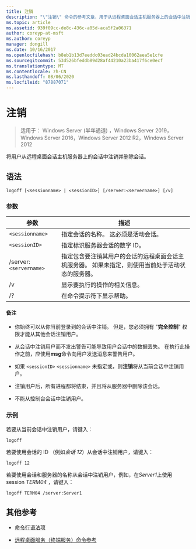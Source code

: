 ```yaml
---
title: 注销
description: "\"注销\" 命令的参考文章，用于从远程桌面会话主机服务器上的会话中注销用户并删除会话。"
ms.topic: article
ms.assetid: 939f09cc-de8c-436c-a05d-aca5f2a06371
author: coreyp-at-msft
ms.author: coreyp
manager: dongill
ms.date: 10/16/2017
ms.openlocfilehash: b8eb1b13d7eeddc03ead24bcda10062aea5e1cfe
ms.sourcegitcommit: 53d526bfeddb89d28af44210a23ba417f6ce0ecf
ms.translationtype: MT
ms.contentlocale: zh-CN
ms.lasthandoff: 08/06/2020
ms.locfileid: "87887071"
---
```

# <a name="logoff"></a>注销

> 适用于： Windows Server (半年通道) ，Windows Server 2019，Windows Server 2016，Windows Server 2012 R2，Windows Server 2012

将用户从远程桌面会话主机服务器上的会话中注销并删除会话。

## <a name="syntax"></a>语法
```
logoff [<sessionname> | <sessionID>] [/server:<servername>] [/v]
```

### <a name="parameters"></a>参数

| 参数 | 描述 |
| --------- | ----------- |
| `<sessionname>` | 指定会话的名称。 这必须是活动会话。|
| `<sessionID>` | 指定标识服务器会话的数字 ID。 |
| /server:`<servername>` | 指定包含要注销其用户的会话的远程桌面会话主机服务器。 如果未指定，则使用当前处于活动状态的服务器。 |
| /v | 显示要执行的操作的相关信息。 |
| /? | 在命令提示符下显示帮助。 |

#### <a name="remarks"></a>备注

- 你始终可以从你当前登录到的会话中注销。 但是，您必须拥有 "**完全控制**" 权限才能从其他会话注销用户。

- 从会话中注销用户而不发出警告可能导致用户会话中的数据丢失。 在执行此操作之前，应使用**msg**命令向用户发送消息来警告用户。

- 如果 `<sessionID>` `<sessionname>` 未指定或，则**注销**将从当前会话中注销用户。

- 注销用户后，所有进程都将结束，并且将从服务器中删除该会话。

- 不能从控制台会话中注销用户。

### <a name="examples"></a>示例

若要从当前会话中注销用户，请键入：

```
logoff
```

若要使用会话的 ID （例如*会话 12*）从会话中注销用户，请键入：

```
logoff 12
```

若要使用会话和服务器的名称从会话中注销用户，例如，在*Server1*上使用 session *TERM04* ，请键入：

```
logoff TERM04 /server:Server1
```

## <a name="additional-references"></a>其他参考

- [命令行语法项](command-line-syntax-key.md)

- [远程桌面服务（终端服务）命令参考](remote-desktop-services-terminal-services-command-reference.md)
